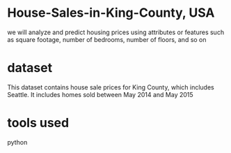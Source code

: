 # House-Sales-in-King-County, USA
we will analyze and predict housing prices using attributes or features such as square footage, number of bedrooms, number of floors, and so on
# dataset
This dataset contains house sale prices for King County, which includes Seattle. It includes homes sold between May 2014 and May 2015
# tools used
python

